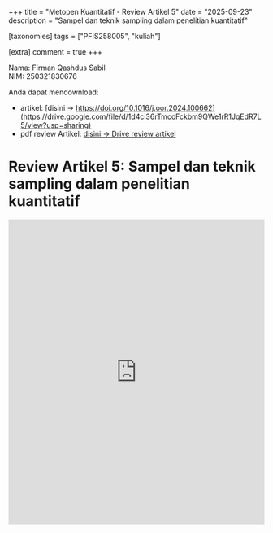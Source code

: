 +++
title = "Metopen Kuantitatif - Review Artikel 5"
date = "2025-09-23"
description = "Sampel dan teknik sampling dalam penelitian kuantitatif"

[taxonomies]
tags = ["PFIS258005", "kuliah"]

[extra]
comment = true
+++
 
Nama: Firman Qashdus Sabil\
NIM: 250321830676

Anda dapat mendownload:
- artikel: [disini $\rightarrow$ https://doi.org/10.1016/j.oor.2024.100662](https://drive.google.com/file/d/1d4ci36rTmcoFckbm9QWe1rR1JqEdR7L5/view?usp=sharing)
- pdf review Artikel: [disini $\rightarrow$ Drive review artikel](https://drive.google.com/file/d/1kz_X4E2MBscYWhQBBJxMwtjzEipmIf9f/view?usp=sharing)

# Review Artikel 5: Sampel dan teknik sampling dalam penelitian kuantitatif
<iframe src="https://drive.google.com/file/d/1kz_X4E2MBscYWhQBBJxMwtjzEipmIf9f/preview" width="100%" height="600" allow="autoplay" frameborder="0"></iframe>
